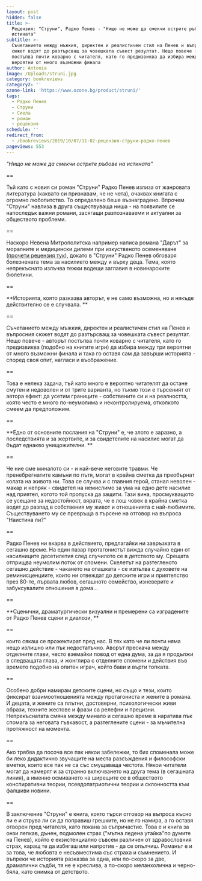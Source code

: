 ```yaml
---
layout: post
hidden: false
title: >-
  Рецензия: "Струни", Радко Пенев - "Нищо не може да смекчи острите ръбове на
  истината"
subtitle: >-
  Съчетанието между мъжкия, директен и реалистичен стил на Пенев и въпросния
  сюжет водят до разтърсващ за човешката съвест резултат. Нещо повече - авторът
  постъпва почти коварно с читателя, като го предизвиква да избира между три
  вероятни от много възможни финала
author: Antonia
image: /Uploads/struni.jpg
category: bookreviews
category2: ''
ozone-link: 'https://www.ozone.bg/product/struni/'
tags:
  - Радко Пенев
  - Струни
  - Сиела
  - роман
  - рецензия
schedule: ''
redirect_from:
  - /bookreviews/2019/10/07/11-02-рецензия-струни-радко-пенев
pageviews: 553
---
```

_"Нищо не може да смекчи острите ръбове на истината"_

\==

Тъй като с новия си роман "Струни" Радко Пенев излиза от жанровата литература (каквато си признавам, че не чета), очаквах книгата с огромно любопитство. То определено беше възнаградено. Впрочем "Струни" навлиза в друга съществуваща ниша - на появилите се напоследък важни романи, засягащи разпознаваеми и актуални за обществото проблеми. 

\==

Наскоро Невена Митрополитска например написа романа "Дарът" за моралните и медицински дилеми при изкуственото осеменяване ([прочети рецензия тук](https://literaturnirazgovori.com/bookreviews/2019/06/25/10-58-%D1%80%D0%B5%D1%86%D0%B5%D0%BD%D0%B7%D0%B8%D1%8F-%D0%B4%D0%B0%D1%80%D1%8A%D1%82-%D0%BD%D0%B5%D0%B2%D0%B5%D0%BD%D0%B0-%D0%BC%D0%B8%D1%82%D1%80%D0%BE%D0%BF%D0%BE%D0%BB%D0%B8%D1%82%D1%81%D0%BA%D0%B0.html)), докато в "Струни" Радко Пенев обговаря болезнената тема за насилието между и върху деца. Тема, която непрекъснато излъчва тежки водещи заглавия в новинарските бюлетини. 

\==

**Историята, която разказва авторът, е не само възможна, но и някъде действително се е случвала. **

\==

Съчетанието между мъжкия, директен и реалистичен стил на Пенев и въпросния сюжет водят до разтърсващ за човешката съвест резултат. Нещо повече - авторът постъпва почти коварно с читателя, като го предизвиква (подобно на книгите игри) да избира между три вероятни от много възможни финала и така го оставя сам да завърши историята - според своя опит, нагласи и въображение. 

\==

Това е нелека задача, тъй като много е вероятно читателят да остане смутен и недоволен и от трите варианта, но тъкмо този е търсеният от автора ефект: да усетим границите - собствените си и на реалността, която често е много по-неумолима и неконтролируема, отколкото смеем да предположим. 

\==

**Едно от основните послания на "Струни" е, че злото е заразно, а последствията и за жертвите, и за свидетелите на насилие могат да бъдат еднакво унищожителни. **

\==

Че ние сме миналото си - и най-вече неговите травми. Че пренебрегнатите камъни по пътя, могат в крайна сметка да преобърнат колата на живота ни. Това се случва и с главния герой, станал неволен - макар и непряк - свидетел на немислимо за ума на едно дете насилие над приятел, когото той пропуска да защити. Тази вина, просмукващото се усещане за недостойност, вярата, че е лош човек в крайна сметка водят до разпад в собствения му живот и отношенията с най-любимите. Съществуването му се превръща в търсене на отговор на въпроса "Наистина ли?"

\==

Радко Пенев ни вкарва в действието, предлагайки ни завръзката в сегашно време. На един пазар протагонистът вижда случайно един от насилниците десетилетия след случилото се в детството му. Срещата отприщва неумолим поток от спомени. Скелетът на разтегленото сегашно действие - чакането на опашката - се изпълва с духовете на реминисценциите, които ни отвеждат до детските игри и приятелство през 80-те, първата любов, сегашното семейство, изневерите и забуксувалите отношения в дома...

\==

**Сценични, драматургически визуални и премерени са изградените от Радко Пенев сцени и диалози, **

\==

които сякаш се прожектират пред нас. В тях като че ли почти няма нещо излишно или пък недостатъчно. Аворът прескача между отделните глави, често вземайки повод от една дума, за да я продължи в следващата глава, и жонглира с отделните спомени и действия във времето подобно на опитен играч, който бави и върти топката. 

\==

Особено добри намирам детските сцени, но също и тези, които фиксират взаимоотношенията между протагониста и жените в романа. И децата, и жените са плътни, достоверни, психологически живи образи, техните жестове и фрази са релефни и прецизни. Непрекъснатата смяна между минало и сегашно време в наратива пък спомага за неговата гъвкавост, а разтеглените сцени - за мъчителна протяжност на момента. 

\==

Ако трябва да посоча все пак някои забележки, то бих споменала може би леко дидактично звучащите на места разсъждения и философски вметки, които все пак не са със смущаваща честота. Някои читатели могат да намерят и за странно включването на друга тема (в сегашната линия), а именно осмиването на ширещите се в обществото конспиративни теории, псевдопатриотични теории и склонността към фалшиви новини.

\==

В заключение "Струни" е книга, която търси отговор на въпроса късно ли е и струва ли си да поправиш грешките, но не го намира, а го оставя отворен пред читателя, като покана за съпричастие. Това е и книга за онзи лепкав, дънен, подмолен страх ("мътна ледена утайка"по думите на Пенев), който е екзистенциално съвсем различен от здравословния страх, каращ те да избягаш или напротив - да се опълчиш. Романът е и за това, че любовта е несъвместима със страха и съмнението. И въпреки че историята разказва за една, или по-скоро за две, драматични съдби, тя не е креслива, а по-скоро меланхолична и черно-бяла, като снимка от детството.
